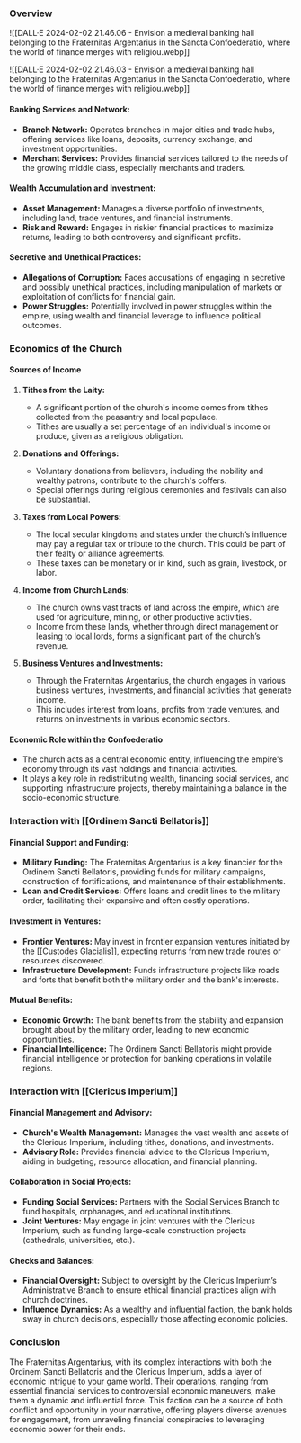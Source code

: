 ### Overview
![[DALL·E 2024-02-02 21.46.06 - Envision a medieval banking hall belonging to the Fraternitas Argentarius in the Sancta Confoederatio, where the world of finance merges with religiou.webp]]

![[DALL·E 2024-02-02 21.46.03 - Envision a medieval banking hall belonging to the Fraternitas Argentarius in the Sancta Confoederatio, where the world of finance merges with religiou.webp]]

#### Banking Services and Network:
- **Branch Network:** Operates branches in major cities and trade hubs, offering services like loans, deposits, currency exchange, and investment opportunities.
- **Merchant Services:** Provides financial services tailored to the needs of the growing middle class, especially merchants and traders.

#### Wealth Accumulation and Investment:
- **Asset Management:** Manages a diverse portfolio of investments, including land, trade ventures, and financial instruments.
- **Risk and Reward:** Engages in riskier financial practices to maximize returns, leading to both controversy and significant profits.

#### Secretive and Unethical Practices:
- **Allegations of Corruption:** Faces accusations of engaging in secretive and possibly unethical practices, including manipulation of markets or exploitation of conflicts for financial gain.
- **Power Struggles:** Potentially involved in power struggles within the empire, using wealth and financial leverage to influence political outcomes.

### Economics of the Church

#### Sources of Income

1. **Tithes from the Laity:**
   - A significant portion of the church's income comes from tithes collected from the peasantry and local populace.
   - Tithes are usually a set percentage of an individual's income or produce, given as a religious obligation.

2. **Donations and Offerings:**
   - Voluntary donations from believers, including the nobility and wealthy patrons, contribute to the church's coffers.
   - Special offerings during religious ceremonies and festivals can also be substantial.

3. **Taxes from Local Powers:**
   - The local secular kingdoms and states under the church’s influence may pay a regular tax or tribute to the church. This could be part of their fealty or alliance agreements.
   - These taxes can be monetary or in kind, such as grain, livestock, or labor.

4. **Income from Church Lands:**
   - The church owns vast tracts of land across the empire, which are used for agriculture, mining, or other productive activities.
   - Income from these lands, whether through direct management or leasing to local lords, forms a significant part of the church’s revenue.

5. **Business Ventures and Investments:**
   - Through the Fraternitas Argentarius, the church engages in various business ventures, investments, and financial activities that generate income.
   - This includes interest from loans, profits from trade ventures, and returns on investments in various economic sectors.

#### Economic Role within the Confoederatio

- The church acts as a central economic entity, influencing the empire's economy through its vast holdings and financial activities.
- It plays a key role in redistributing wealth, financing social services, and supporting infrastructure projects, thereby maintaining a balance in the socio-economic structure.

### Interaction with [[Ordinem Sancti Bellatoris]]

#### Financial Support and Funding:
- **Military Funding:** The Fraternitas Argentarius is a key financier for the Ordinem Sancti Bellatoris, providing funds for military campaigns, construction of fortifications, and maintenance of their establishments.
- **Loan and Credit Services:** Offers loans and credit lines to the military order, facilitating their expansive and often costly operations.

#### Investment in Ventures:
- **Frontier Ventures:** May invest in frontier expansion ventures initiated by the [[Custodes Glacialis]], expecting returns from new trade routes or resources discovered.
- **Infrastructure Development:** Funds infrastructure projects like roads and forts that benefit both the military order and the bank's interests.

#### Mutual Benefits:
- **Economic Growth:** The bank benefits from the stability and expansion brought about by the military order, leading to new economic opportunities.
- **Financial Intelligence:** The Ordinem Sancti Bellatoris might provide financial intelligence or protection for banking operations in volatile regions.

### Interaction with [[Clericus Imperium]]

#### Financial Management and Advisory:
- **Church's Wealth Management:** Manages the vast wealth and assets of the Clericus Imperium, including tithes, donations, and investments.
- **Advisory Role:** Provides financial advice to the Clericus Imperium, aiding in budgeting, resource allocation, and financial planning.

#### Collaboration in Social Projects:
- **Funding Social Services:** Partners with the Social Services Branch to fund hospitals, orphanages, and educational institutions.
- **Joint Ventures:** May engage in joint ventures with the Clericus Imperium, such as funding large-scale construction projects (cathedrals, universities, etc.).

#### Checks and Balances:
- **Financial Oversight:** Subject to oversight by the Clericus Imperium’s Administrative Branch to ensure ethical financial practices align with church doctrines.
- **Influence Dynamics:** As a wealthy and influential faction, the bank holds sway in church decisions, especially those affecting economic policies.

### Conclusion

The Fraternitas Argentarius, with its complex interactions with both the Ordinem Sancti Bellatoris and the Clericus Imperium, adds a layer of economic intrigue to your game world. Their operations, ranging from essential financial services to controversial economic maneuvers, make them a dynamic and influential force. This faction can be a source of both conflict and opportunity in your narrative, offering players diverse avenues for engagement, from unraveling financial conspiracies to leveraging economic power for their ends.